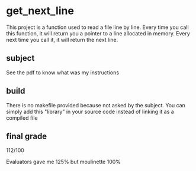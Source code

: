 # get_next_line

This project is a function used to read a file line by line. Every time you call this function, it will return you a pointer to a line allocated in memory. Every next time you call it, it will return the next line.

## subject

See the pdf to know what was my instructions

## build

There is no makefile provided because not asked by the subject. You can simply add this "library" in your source code instead of linking it as a compiled file

## final grade

112/100

Evaluators gave me 125% but moulinette 100%


